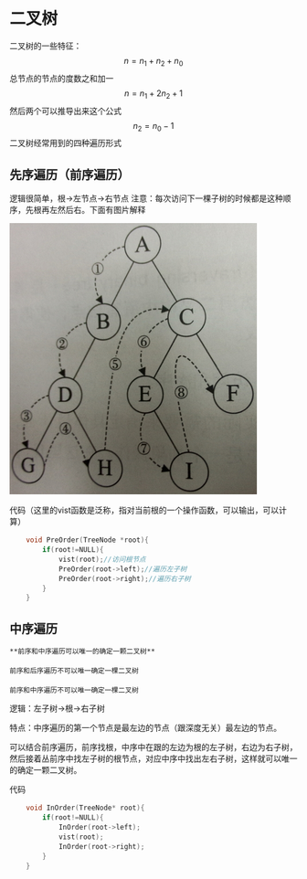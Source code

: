 # 二叉树

二叉树的一些特征：
$$
n=n_1+n_2+n_0
$$
总节点的节点的度数之和加一
$$
n=n_1+2n_2+1
$$
然后两个可以推导出来这个公式
$$
n_2=n_0-1
$$
二叉树经常用到的四种遍历形式

## 先序遍历（前序遍历）

逻辑很简单，根->左节点->右节点
注意：每次访问下一棵子树的时候都是这种顺序，先根再左然后右。下面有图片解释

![前序遍历](/图片资源/前序遍历.jpg)

代码（这里的vist函数是泛称，指对当前根的一个操作函数，可以输出，可以计算）

```C++
    void PreOrder(TreeNode *root){
        if(root!=NULL){
            vist(root);//访问根节点
            PreOrder(root->left);//遍历左子树
            PreOrder(root->right);//遍历右子树
        }
    }
```

## 中序遍历

```md
**前序和中序遍历可以唯一的确定一颗二叉树**

前序和后序遍历不可以唯一确定一棵二叉树

前序和中序遍历不可以唯一确定一棵二叉树

```

逻辑：左子树->根->右子树

特点：中序遍历的第一个节点是最左边的节点（跟深度无关）最左边的节点。

可以结合前序遍历，前序找根，中序中在跟的左边为根的左子树，右边为右子树，然后接着丛前序中找左子树的根节点，对应中序中找出左右子树，这样就可以唯一的确定一颗二叉树。

代码

```C++
    void InOrder(TreeNode* root){
        if(root!=NULL){
            InOrder(root->left);
            vist(root);
            InOrder(root->right);
        }
    }
```